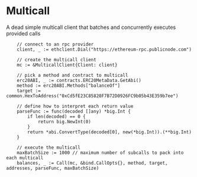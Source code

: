 # Multicall

A dead simple multicall client that batches and concurrently executes provided calls


        // connect to an rpc provider
        client, _ := ethclient.Dial("https://ethereum-rpc.publicnode.com")

        // create the multicall client
        mc := &MulticallClient{Client: client}

        // pick a method and contract to multicall
        erc20ABI, _ := contracts.ERC20MetaData.GetAbi()
        method := erc20ABI.Methods["balanceOf"]
        target := common.HexToAddress("0xCd5fE23C85820F7B72D0926FC9b05b43E359b7ee")

        // define how to interpret each return value
        parseFunc := func(decoded []any) *big.Int {
            if len(decoded) == 0 {
                return big.NewInt(0)
            }
            return *abi.ConvertType(decoded[0], new(*big.Int)).(**big.Int)
        }

        // execute the multicall
        maxBatchSize := 1000 // maximum number of subcalls to pack into each multicall
        balances, _ := Call(mc, &bind.CallOpts{}, method, target, addresses, parseFunc, maxBatchSize)



